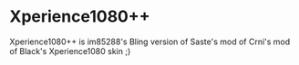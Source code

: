 Xperience1080++
=================

Xperience1080++ is im85288's Bling version of Saste's mod of Crni's mod of Black's Xperience1080 skin ;) 
